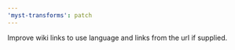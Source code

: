 ```yaml
---
'myst-transforms': patch
---
```


Improve wiki links to use language and links from the url if supplied.
